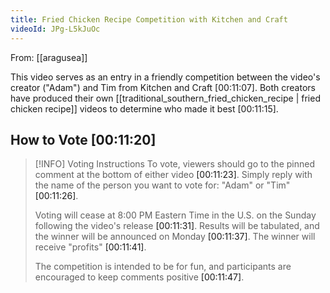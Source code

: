 ```yaml
---
title: Fried Chicken Recipe Competition with Kitchen and Craft
videoId: JPg-L5kJuOc
---
```


From: [[aragusea]] <br/> 

This video serves as an entry in a friendly competition between the video's creator ("Adam") and Tim from Kitchen and Craft <a class="yt-timestamp" data-t="00:11:07">[00:11:07]</a>. Both creators have produced their own [[traditional_southern_fried_chicken_recipe | fried chicken recipe]] videos to determine who made it best <a class="yt-timestamp" data-t="00:11:15">[00:11:15]</a>.

## How to Vote <a class="yt-timestamp" data-t="00:11:20">[00:11:20]</a>

> [!INFO] Voting Instructions
> To vote, viewers should go to the pinned comment at the bottom of either video <a class="yt-timestamp" data-t="00:11:23">[00:11:23]</a>. Simply reply with the name of the person you want to vote for: "Adam" or "Tim" <a class="yt-timestamp" data-t="00:11:26">[00:11:26]</a>.
>
> Voting will cease at 8:00 PM Eastern Time in the U.S. on the Sunday following the video's release <a class="yt-timestamp" data-t="00:11:31">[00:11:31]</a>. Results will be tabulated, and the winner will be announced on Monday <a class="yt-timestamp" data-t="00:11:37">[00:11:37]</a>. The winner will receive "profits" <a class="yt-timestamp" data-t="00:11:41">[00:11:41]</a>.
>
> The competition is intended to be for fun, and participants are encouraged to keep comments positive <a class="yt-timestamp" data-t="00:11:47">[00:11:47]</a>.